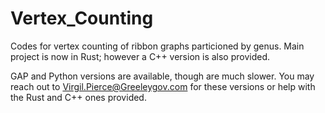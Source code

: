 # Vertex_Counting

Codes for vertex counting of ribbon graphs particioned by genus. Main project is now in Rust; however a C++ version is also provided. 

GAP and Python versions are available, though are much slower. You may reach out to Virgil.Pierce@Greeleygov.com for these versions or help with the Rust and C++ ones provided.
